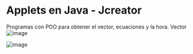 # Applets en Java - Jcreator

Programas con POO para obtener el vector, ecuaciones y la hora.
Vector 
![image](https://user-images.githubusercontent.com/67843396/224191253-4fd6677d-48c0-46c6-90b2-3254a9056f98.png)

![image](https://user-images.githubusercontent.com/67843396/224191166-d018dc66-69d1-4dec-8496-96e194c98a92.png)
